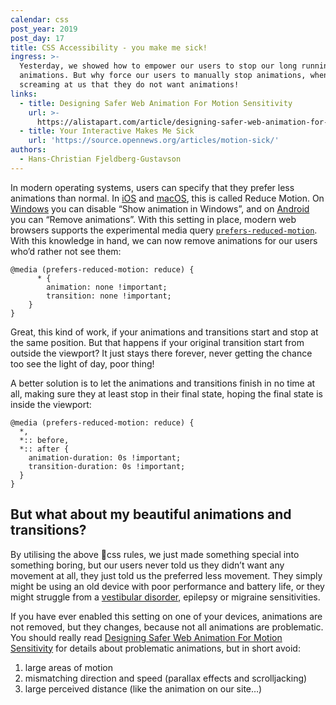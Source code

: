 ```yaml
---
calendar: css
post_year: 2019
post_day: 17
title: CSS Accessibility - you make me sick!
ingress: >-
  Yesterday, we showed how to empower our users to stop our long running
  animations. But why force our users to manually stop animations, when they are
  screaming at us that they do not want animations!
links:
  - title: Designing Safer Web Animation For Motion Sensitivity
    url: >-
      https://alistapart.com/article/designing-safer-web-animation-for-motion-sensitivity/
  - title: Your Interactive Makes Me Sick
    url: 'https://source.opennews.org/articles/motion-sick/'
authors:
  - Hans-Christian Fjeldberg-Gustavson
---
```

In modern operating systems, users can specify that they prefer less animations than normal. In [iOS](http://osxdaily.com/2019/10/18/how-reduce-motion-iphone-ipad/) and [macOS](http://osxdaily.com/2018/12/17/how-reduce-motion-mac-disable-animations/), this is called Reduce Motion. On [Windows](https://support.microsoft.com/en-gb/help/27930/windows-10-make-it-easier-to-focus-on-tasks) you can disable “Show animation in Windows”, and on [Android](https://mcmw.abilitynet.org.uk/how-disable-interface-animations-android-pie) you can “Remove animations”. With this setting in place, modern web browsers supports the experimental media query [`prefers-reduced-motion`](https://drafts.csswg.org/mediaqueries-5/#prefers-reduced-motion). With this knowledge in hand, we can now remove animations for our users who’d rather not see them:

```
@media (prefers-reduced-motion: reduce) { 
      * {
        animation: none !important;
        transition: none !important;
    }
}
```

Great, this kind of work, if your animations and transitions start and stop at the same position. But that happens if your original transition start from outside the viewport? It just stays there forever, never getting the chance too see the light of day, poor thing!

A better solution is to let the animations and transitions finish in no time at all, making sure they at least stop in their final state, hoping the final state is inside the viewport:

```
@media (prefers-reduced-motion: reduce) {
  *,
  *:: before,
  *:: after {
    animation-duration: 0s !important;
    transition-duration: 0s !important;
  }
}
```

## But what about my beautiful animations and transitions?

By utilising the above css rules, we just made something special into something boring, but our users never told us they didn’t want any movement at all, they just told us the preferred less movement. They simply might be using an old device with poor performance and battery life, or they might struggle from a [vestibular disorder](https://vestibular.org/understanding-vestibular-disorder/types-vestibular-disorders), epilepsy or migraine sensitivities. 

If you have ever enabled this setting on one of your devices, animations are not removed, but they changes, because not all animations are problematic. You should really read [Designing Safer Web Animation For Motion Sensitivity](https://alistapart.com/article/designing-safer-web-animation-for-motion-sensitivity/) for details about problematic animations, but in short avoid:

1. large areas of motion
2. mismatching direction and speed (parallax effects and scrolljacking)
3. large perceived distance (like the animation on our site…)
